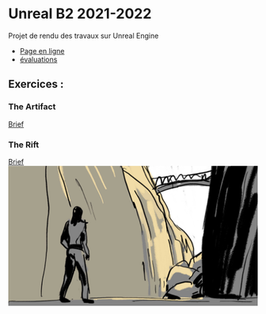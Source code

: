 # Unreal B2 2021-2022

Projet de rendu des travaux sur Unreal Engine

- [Page en ligne](https://jniac.github.io/supdecrea-unreal-B2-21-21/)
- [évaluations](https://josephm.fr/students/supdecrea-Game-B2-21-22)

## Exercices :

### The Artifact

[Brief](brief-artifact.md)

### The Rift

[Brief <br><img src="assets/TheRift-Brief.jpg" width="800">](brief-rift.md)
